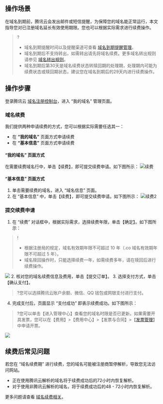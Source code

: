 ## 操作场景

在域名到期前，腾讯云会发出邮件或短信提醒，为保障您的域名能正常运行，本文指导您对已注册域名延长有效使用期限。您也可以根据实际需求进行续费操作。
>?
>- 域名到期提醒时间以及提醒渠道可查看 [域名到期提醒管理](https://cloud.tencent.com/document/product/242/54769)。
>- 域名到期后不支持转出，如需转出请先将域名续费。更多域名转出规则请参见 [域名转出规则](https://cloud.tencent.com/document/product/242/57743)。
>- 域名到期后第30天是域名续费状态转赎回期的处理期，处理期内可能为续费状态或赎回期状态，建议您在域名到期后的29天内进行续费操作。
>

## 操作步骤

登录腾讯云 [域名注册控制台](https://console.cloud.tencent.com/domain/)，进入 “我的域名” 管理页面。

### 域名续费

我们提供两种申请续费的方式，您可以根据实际需要任选其一：
- 在 **“我的域名”** 页面方式申请续费
- 在 **“基本信息”** 页面方式申请续费

#### “我的域名” 页面方式
在需要续费域名行中，单击【续费】，即可提交续费申请。如下图所示：
![续费](https://main.qcloudimg.com/raw/27560686562729544f5611a2a57dafbe.png)

####  “基本信息” 页面方式
1. 单击需要续费的域名，进入 “域名信息” 页面。
2. 在 “基本信息” 中，单击【续费】，即可提交续费申请。如下图所示：
![续费2](https://main.qcloudimg.com/raw/5c1d241258a004948294c5411e82da3a.png)

### 提交续费申请

1. 在 “续费” 对话框中，根据实际需求，选择续费年限，单击【确定】。如下图所示：
>!
>- 根据注册局的规定，域名有效期年限不可超过 10 年（.co 域名有效期年限不可超过 5 年）。
>- 域名赎回操作时，只能选择续费一年，如需续费多年，请在赎回后进行续费操作。
>
![](https://main.qcloudimg.com/raw/1a6b75239b73af48c622a9e13860c6ee.png)
2. 核对您的域名续费信息及费用，单击【提交订单】。
3. 选择支付方式，单击【确认支付】。
>?您可以选择腾讯云账户余额、微信、QQ 钱包或网银支付进行支付。
4. 完成支付后，页面显示 “支付成功” 即表示续费成功。如下图所示：
>?您可以单击【进入管理中心】查看您的域名时限是否已更新。如果需要开具发票，您可以在【费用】>【费用中心】>【发票与合同】>【[发票管理](https://console.cloud.tencent.com/expense/invoice)】中申请开票。
>
![](https://main.qcloudimg.com/raw/86afe3cd08a800db2031fc5210c8e9a1.png)

## 续费后常见问题
若您在 “域名续费期” 进行续费，您的域名可能被注册商暂停解析，导致您无法访问网站。
- 正在使用腾讯云解析的域名将于续费成功后的72小时内恢复解析。
- 对于使用非腾讯云解析的域名，将于续费成功后的48 - 72小时内恢复解析。

更多问题请查看 [域名续费相关](https://cloud.tencent.com/document/product/242/3705)。
